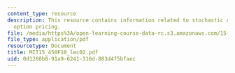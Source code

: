 ```yaml
---
content_type: resource
description: This resource contains information related to stochastic calculus and
  option pricing.
file: /media/https%3A/open-learning-course-data-rc.s3.amazonaws.com/15-450-analytics-of-finance-fall-2010/0d1260b891a96241316d883d4f5bfaec_MIT15_450F10_lec02.pdf
file_type: application/pdf
resourcetype: Document
title: MIT15_450F10_lec02.pdf
uid: 0d1260b8-91a9-6241-316d-883d4f5bfaec
---
```

